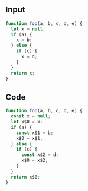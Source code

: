 
## Input

```javascript
function foo(a, b, c, d, e) {
  let x = null;
  if (a) {
    x = b;
  } else {
    if (c) {
      x = d;
    }
  }
  return x;
}

```

## Code

```javascript
function foo(a, b, c, d, e) {
  const x = null;
  let x$0 = x;
  if (a) {
    const x$1 = b;
    x$0 = x$1;
  } else {
    if (c) {
      const x$2 = d;
      x$0 = x$2;
    }
  }
  return x$0;
}

```
      